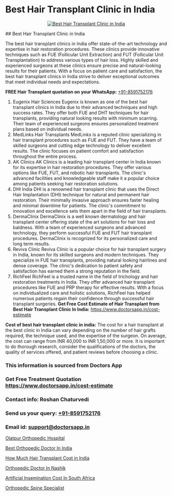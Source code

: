 # Best Hair Transplant Clinic in India

<p align="center">
  <a href="https://doctorsapp.co.in/treatment/hair-transplant">
    <img src="https://doctorsapp.co.in/uploads/treatment_image/transplant.jpg" alt="Best Hair Transplant Clinic in India">
  </a>
</p>
## Best Hair Transplant Clinic in India

The best hair transplant clinics in India offer state-of-the-art technology and expertise in hair restoration procedures. These clinics provide innovative techniques such as FUE (Follicular Unit Extraction) and FUT (Follicular Unit Transplantation) to address various types of hair loss. Highly skilled and experienced surgeons at these clinics ensure precise and natural-looking results for their patients. With a focus on patient care and satisfaction, the best hair transplant clinics in India strive to deliver exceptional outcomes that meet individual needs and expectations.

**FREE Hair Transplant quotation on your WhatsApp:**  [+91-8591752176](https://api.whatsapp.com/send?phone=8591752176)

1) Eugenix Hair Sciences   Eugenix is known as one of the best hair transplant clinics in India due to their advanced techniques and high success rates. They offer both FUE and DHT techniques for hair transplants, providing natural looking results with minimum scarring. Their team of experienced surgeons ensures personalized treatment plans based on individual needs.
2) MedLinks Hair Transplants   MedLinks is a reputed clinic specializing in hair transplant procedures such as FUE and FUT. They have a team of skilled surgeons and cutting edge technology to deliver excellent results. The clinic focuses on patient comfort and satisfaction throughout the entire process.
3) AK Clinics   AK Clinics is a leading hair transplant center in India known for its expertise in hair restoration procedures. They offer various options like FUE, FUT, and robotic hair transplants. The clinic's advanced facilities and knowledgeable staff make it a popular choice among patients seeking hair restoration solutions.
4) DHI India   DHI is a renowned hair transplant clinic that uses the Direct Hair Implantation (DHI) technique for natural and permanent hair restoration. Their minimally invasive approach ensures faster healing and minimal downtime for patients. The clinic's commitment to innovation and excellence sets them apart in the field of hair transplants.
5) DermaClinix   DermaClinix is a well known dermatology and hair transplant center offering state of the art solutions for hair loss and baldness. With a team of experienced surgeons and advanced technology, they perform successful FUE and FUT hair transplant procedures. DermaClinix is recognized for its personalized care and long term results.
6) Reviva Clinic   Reviva Clinic is a popular choice for hair transplant surgery in India, known for its skilled surgeons and modern techniques. They specialize in FUE hair transplants, providing natural looking hairlines and dense coverage. The clinic's dedication to patient safety and satisfaction has earned them a strong reputation in the field.
7) RichFeel   RichFeel is a trusted name in the field of trichology and hair restoration treatments in India. They offer advanced hair transplant procedures like FUE and PRP therapy for effective results. With a focus on individualized care and holistic solutions, RichFeel has helped numerous patients regain their confidence through successful hair transplant surgeries.
**Get Free Cost Estimate of Hair Transplant from Best Hair Transplant Clinic In India:** https://www.doctorsapp.in/cost-estimate

**Cost of best hair transplant clinic in india:**
The cost for a hair transplant at the best clinic in India can vary depending on the number of hair grafts required, the technique used, and the expertise of the surgeon. On average, the cost can range from INR 40,000 to INR 1,50,000 or more. It is important to do thorough research, consider the qualifications of the doctors, the quality of services offered, and patient reviews before choosing a clinic.

### This information is sourced from Doctors App 
### Get Free Treatment Quotation https://www.doctorsapp.in/cost-estimate
### Contact info: Roshan Chaturvedi 
### Send us your query: [+91-8591752176](https://api.whatsapp.com/send?phone=8591752176) 
### Email id: support@doctorsapp.in

[Olatpur Orthopedic Hospital](https://www.linkedin.com/pulse/olatpur-orthopedic-hospital-doctorsapp-dhaka-s9aye?trackingId=HJLAWo1H5eJXzdZpViP9fw%3D%3D&lipi=urn%3Ali%3Apage%3Ad_flagship3_company_admin%3Bo%2BosOGJBSO63YocmsfjAZA%3D%3D)

[Best Orthopedic Doctor In India](https://www.linkedin.com/pulse/best-orthopedic-doctor-india-doctorsapp-dhaka-bdy2e?trackingId=N9FFyh7ePA%2Bs6yMpiheOPg%3D%3D&lipi=urn%3Ali%3Apage%3Ad_flagship3_company_admin%3Bo%2BosOGJBSO63YocmsfjAZA%3D%3D)

[How Much Hair Transplant Cost in India](https://medium.com/@vimalrana22/how-much-hair-transplant-cost-in-india-39e356c6c923)

[Orthopedic Doctor In Nashik](https://medium.com/@kushalrao10/orthopedic-doctor-in-nashik-d10e05736949)

[Artificial Insemination Cost In South Africa](https://doctors-apps.github.io/doctorsapp/artificial-insemination-cost-in-south-africa)

[Orthopedic Spine Specialist](https://doctors-apps.github.io/doctorsapp/orthopedic-spine-specialist)


